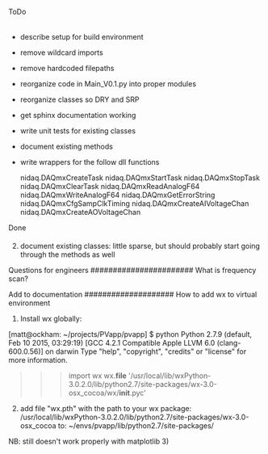 ToDo
######

* describe setup for build environment
* remove wildcard imports
* remove hardcoded filepaths
* reorganize code in Main_V0.1.py into proper modules
* reorganize classes so DRY and SRP
* get sphinx documentation working
* write unit tests for existing classes
* document existing methods
* write wrappers for the follow dll functions

    nidaq.DAQmxCreateTask
    nidaq.DAQmxStartTask
    nidaq.DAQmxStopTask
    nidaq.DAQmxClearTask
    nidaq.DAQmxReadAnalogF64
    nidaq.DAQmxWriteAnalogF64
    nidaq.DAQmxGetErrorString
    nidaq.DAQmxCfgSampClkTiming
    nidaq.DAQmxCreateAIVoltageChan
    nidaq.DAQmxCreateAOVoltageChan


Done
####
2) document existing classes: little sparse, but should probably start going through the methods as well



Questions for engineers
#######################
What is frequency scan?


Add to documentation
####################
How to add wx to virtual environment

1) Install wx globally:

[matt@ockham: ~/projects/PVapp/pvapp] $ python
Python 2.7.9 (default, Feb 10 2015, 03:29:19)
[GCC 4.2.1 Compatible Apple LLVM 6.0 (clang-600.0.56)] on darwin
Type "help", "copyright", "credits" or "license" for more information.
>>> import wx
>>> wx.__file__
'/usr/local/lib/wxPython-3.0.2.0/lib/python2.7/site-packages/wx-3.0-osx_cocoa/wx/__init__.pyc'

2) add file "wx.pth" with the path to your wx package:
    /usr/local/lib/wxPython-3.0.2.0/lib/python2.7/site-packages/wx-3.0-osx_cocoa
 to:
    ~/envs/pvapp/lib/python2.7/site-packages/

NB: still doesn't work properly with matplotlib
3)
